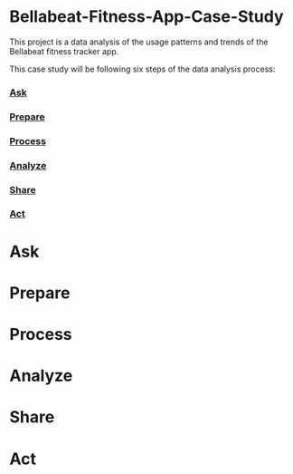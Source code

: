 # Bellabeat-Fitness-App-Case-Study

This project is a data analysis of the usage patterns and trends of the Bellabeat fitness tracker app. 


This case study will be following six steps of the data analysis process: 


### [Ask](#1-ask)
### [Prepare](#2-prepare)
### [Process](#3-process)
### [Analyze](#4-analyze)
### [Share](#5-share)
### [Act](#6-act)


# Ask
# Prepare
# Process
# Analyze
# Share
# Act
